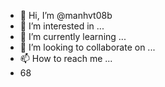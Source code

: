 - 👋 Hi, I’m @manhvt08b
- 👀 I’m interested in ...
- 🌱 I’m currently learning ...
- 💞️ I’m looking to collaborate on ...
- 📫 How to reach me ...
- 68
<!---
manhvt08b/manhvt08b is a ✨ special ✨ repository because its `README.md` (this file) appears on your GitHub profile.
You can click the Preview link to take a look at your changes.
--->
